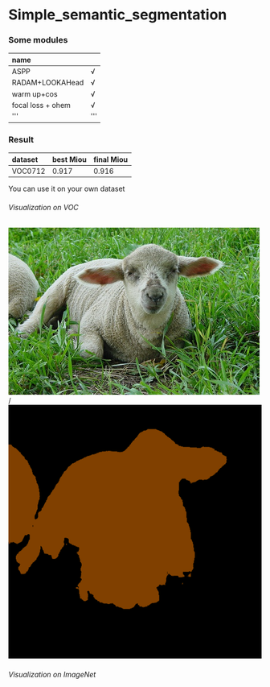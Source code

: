 # Simple_semantic_segmentation


### Some modules

|name    |        |
|:-------|:-------|
|ASPP    |√       |
|RADAM+LOOKAHead|√|
|warm up+cos|√|
|focal loss + ohem|√|
|'''|'''|

### Result
  |dataset|best Miou|final Miou|
  |:-----|:-----|:-----|
  |VOC0712|0.917|0.916|
  
  You can use it on your own dataset
  
  ###### Visualization on VOC
  <img src='./pic/1.jpg'></img> /<br> <img src='./pic/test.png'></img>
  
  ###### Visualization on ImageNet



